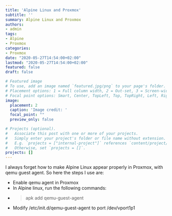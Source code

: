 ```yaml
---
title: 'Alpine Linux and Proxmox'
subtitle: ''
summary: Alpine Linux and Proxmox
authors:
- admin
tags:
- Alpine
- Proxmox
categories:
- Proxmox
date: "2020-05-27T14:54:00+02:00"
lastmod: "2020-05-27T14:54:00+02:00"
featured: false
draft: false

# Featured image
# To use, add an image named `featured.jpg/png` to your page's folder.
# Placement options: 1 = Full column width, 2 = Out-set, 3 = Screen-width
# Focal point options: Smart, Center, TopLeft, Top, TopRight, Left, Right, BottomLeft, Bottom, BottomRight
image:
  placement: 2
  caption: 'Image credit: '
  focal_point: ""
  preview_only: false

# Projects (optional).
#   Associate this post with one or more of your projects.
#   Simply enter your project's folder or file name without extension.
#   E.g. `projects = ["internal-project"]` references `content/project/deep-learning/index.md`.
#   Otherwise, set `projects = []`.
projects: []
---
```


I always forget how to make Alpine Linux appear properly in Proxmox, with qemu guest agent. So here the steps I use are:

* Enable qemu agent in Proxmox
* In Alpine linux, run the following commands:
* > apk add qemu-guest-agent
* Modify /etc/init.d/qemu-guest-agent to port /dev/vport1p1
